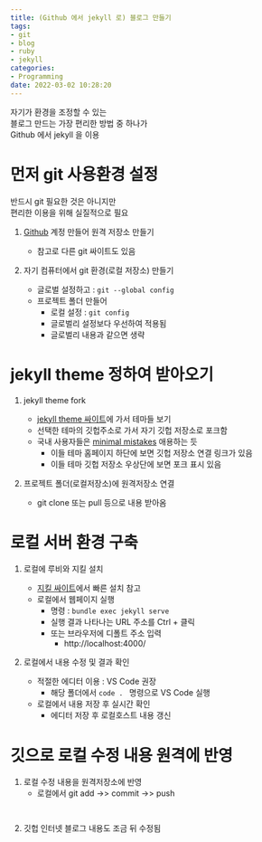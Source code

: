 ```yaml
---
title: (Github 에서 jekyll 로) 블로그 만들기
tags:
- git
- blog
- ruby
- jekyll
categories:
- Programming
date: 2022-03-02 10:28:20
---
```


자기가 환경을 조정할 수 있는  
블로그 만드는 가장 편리한 방법 중 하나가  
Github 에서 jekyll 을 이용

# 먼저 git 사용환경 설정

반드시 git 필요한 것은 아니지만  
편리한 이용을 위해 실질적으로 필요

1. [Github](https://github.com/) 계정 만들어 원격 저장소 만들기
    - 참고로 다른 git 싸이트도 있음

2. 자기 컴퓨터에서 git 환경(로컬 저장소) 만들기
    - 글로벌 설정하고 : `git --global config`
    - 프로젝트 폴더 만들어 
        - 로컬 설정 : `git config` 
        - 글로벌리 설정보다 우선하여 적용됨
        - 글로벌리 내용과 같으면 생략

# jekyll theme 정하여 받아오기

1. jekyll theme fork
    - [jekyll theme 싸이트](http://jekyllthemes.org/)에 가서  테마들 보기
    - 선택한 테마의 깃헙주소로 가서 자기 깃헙 저장소로 포크함
    - 국내 사용자들은 [minimal mistakes](https://mmistakes.github.io/minimal-mistakes/) 애용하는 듯
      - 이들 테마 홈페이지 하단에 보면 깃헙 저장소 연결 링크가 있음
      - 이들 테마 깃헙 저장소 우상단에 보면 포크 표시 있음

2. 프로젝트 폴더(로컬저장소)에 원격저장소 연결
    - git clone 또는 pull 등으로 내용 받아옴

# 로컬 서버 환경 구축

1. 로컬에 루비와 지킬 설치
    - [지킬 싸이트](https://jekyllrb-ko.github.io/docs/)에서 빠른 설치 참고
    - 로컬에서 웹페이지 실행
        - 명령 : `bundle exec jekyll serve`
        - 실행 결과 나타나는 URL 주소를 Ctrl + 클릭
        - 또는 브라우저에 디폴트 주소 입력
            - http://localhost:4000/

2. 로컬에서 내용 수정 및 결과 확인
    - 적절한 에디터 이용 : VS Code 권장
      - 해당 폴더에서 `code . ` 명령으로 VS Code 실행
    - 로컬에서 내용 저장 후 실시간 확인
      - 에디터 저장 후 로컬호스트 내용 갱신  

# 깃으로 로컬 수정 내용 원격에 반영

1. 로컬 수정 내용을 원격저장소에 반영
    - 로컬에서 git add ->> commit ->> push

` ` 

2. 깃헙 인터넷 블로그 내용도 조금 뒤 수정됨
